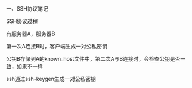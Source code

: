 一、SSH协议笔记

SSH协议过程

有服务器A，服务器B

第一次A连接B时，客户端生成一对公私密钥

公钥B存储到A的known_host文件中，第二次A与B连接时，会检查公钥是否一致，如果不一样

ssh通过ssh-keygen生成一对公私密钥
